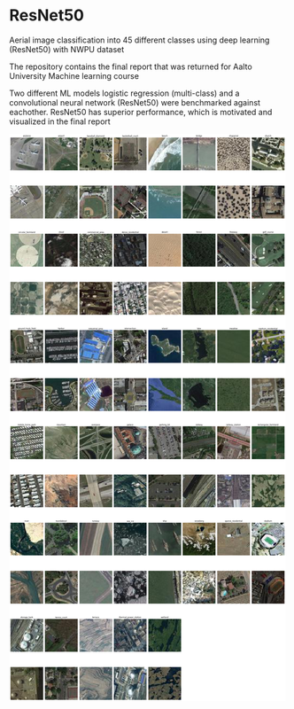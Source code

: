 # ResNet50
Aerial image classification into 45 different classes using deep learning (ResNet50) with NWPU dataset

The repository contains the final report that was returned for Aalto University Machine learning course

Two different ML models logistic regression (multi-class) and a convolutional neural network (ResNet50) were benchmarked against eachother. 
ResNet50 has superior performance, which is motivated and visualized in the final report

![Visualisation of a few classes in the aerial images](./output_FULLPAGEAP.png)

